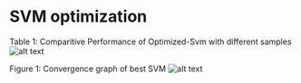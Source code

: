 # SVM optimization

Table 1: Comparitive Performance of Optimized-Svm with different samples
![alt text](https://iili.io/HvPgLEQ.jpg)

Figure 1: Convergence graph of best SVM
![alt text](https://iili.io/HvPg6hb.jpg)
